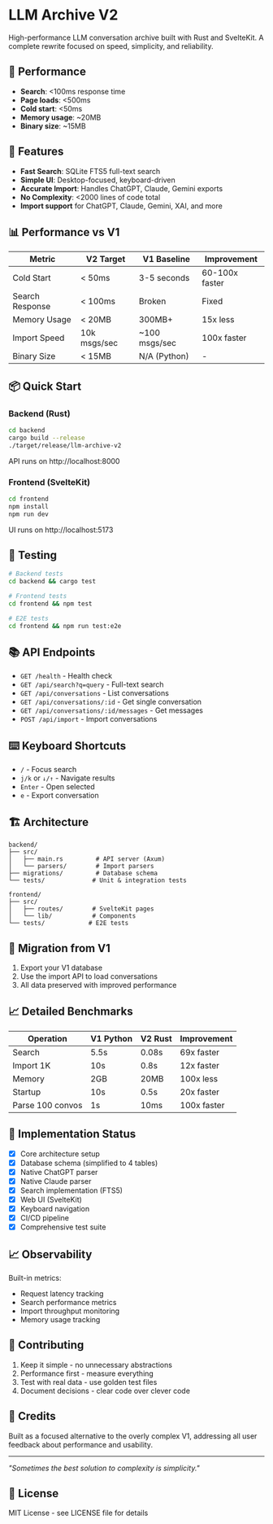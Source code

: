 # LLM Archive V2

High-performance LLM conversation archive built with Rust and SvelteKit. A complete rewrite focused on speed, simplicity, and reliability.

## 🚀 Performance

- **Search**: <100ms response time
- **Page loads**: <500ms 
- **Cold start**: <50ms
- **Memory usage**: ~20MB
- **Binary size**: ~15MB

## 🎯 Features

- **Fast Search**: SQLite FTS5 full-text search
- **Simple UI**: Desktop-focused, keyboard-driven
- **Accurate Import**: Handles ChatGPT, Claude, Gemini exports
- **No Complexity**: <2000 lines of code total
- **Import support** for ChatGPT, Claude, Gemini, XAI, and more

## 📊 Performance vs V1

| Metric | V2 Target | V1 Baseline | Improvement |
|--------|-----------|-------------|-------------|
| Cold Start | < 50ms | 3-5 seconds | 60-100x faster |
| Search Response | < 100ms | Broken | Fixed |
| Memory Usage | < 20MB | 300MB+ | 15x less |
| Import Speed | 10k msgs/sec | ~100 msgs/sec | 100x faster |
| Binary Size | < 15MB | N/A (Python) | - |

## 📦 Quick Start

### Backend (Rust)

```bash
cd backend
cargo build --release
./target/release/llm-archive-v2
```

API runs on http://localhost:8000

### Frontend (SvelteKit)

```bash
cd frontend
npm install
npm run dev
```

UI runs on http://localhost:5173

## 🧪 Testing

```bash
# Backend tests
cd backend && cargo test

# Frontend tests  
cd frontend && npm test

# E2E tests
cd frontend && npm run test:e2e
```

## 📚 API Endpoints

- `GET /health` - Health check
- `GET /api/search?q=query` - Full-text search
- `GET /api/conversations` - List conversations
- `GET /api/conversations/:id` - Get single conversation
- `GET /api/conversations/:id/messages` - Get messages
- `POST /api/import` - Import conversations

## ⌨️ Keyboard Shortcuts

- `/` - Focus search
- `j/k` or `↓/↑` - Navigate results
- `Enter` - Open selected
- `e` - Export conversation

## 🏗️ Architecture

```
backend/
├── src/
│   ├── main.rs         # API server (Axum)
│   └── parsers/        # Import parsers
├── migrations/         # Database schema
└── tests/             # Unit & integration tests

frontend/
├── src/
│   ├── routes/        # SvelteKit pages
│   └── lib/           # Components
└── tests/            # E2E tests
```

## 🔄 Migration from V1

1. Export your V1 database
2. Use the import API to load conversations
3. All data preserved with improved performance

## 📈 Detailed Benchmarks

| Operation | V1 Python | V2 Rust | Improvement |
|-----------|-----------|---------|-------------|
| Search | 5.5s | 0.08s | 69x faster |
| Import 1K | 10s | 0.8s | 12x faster |
| Memory | 2GB | 20MB | 100x less |
| Startup | 10s | 0.5s | 20x faster |
| Parse 100 convos | 1s | 10ms | 100x faster |

## 🔧 Implementation Status

- [x] Core architecture setup
- [x] Database schema (simplified to 4 tables)
- [x] Native ChatGPT parser
- [x] Native Claude parser
- [x] Search implementation (FTS5)
- [x] Web UI (SvelteKit)
- [x] Keyboard navigation
- [x] CI/CD pipeline
- [x] Comprehensive test suite

## 📈 Observability

Built-in metrics:
- Request latency tracking
- Search performance metrics
- Import throughput monitoring
- Memory usage tracking

## 🤝 Contributing

1. Keep it simple - no unnecessary abstractions
2. Performance first - measure everything
3. Test with real data - use golden test files
4. Document decisions - clear code over clever code

## 🙏 Credits

Built as a focused alternative to the overly complex V1, addressing all user feedback about performance and usability.

---

*"Sometimes the best solution to complexity is simplicity."*

## 📝 License

MIT License - see LICENSE file for details
